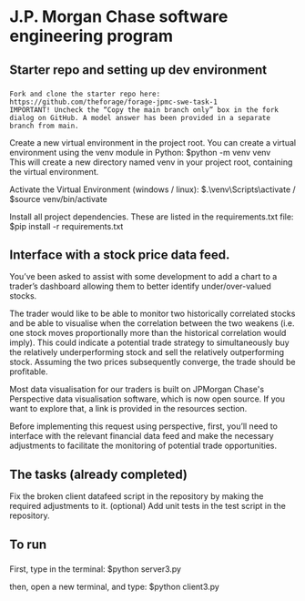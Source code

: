 # J.P. Morgan Chase software engineering program 

## Starter repo and setting up dev environment
###
    Fork and clone the starter repo here: https://github.com/theforage/forage-jpmc-swe-task-1
    IMPORTANT! Uncheck the “Copy the main branch only” box in the fork dialog on GitHub. A model answer has been provided in a separate branch from main.

Create a new virtual environment in the project root. You can create a virtual environment using the venv module in Python:
    $python -m venv venv  
This will create a new directory named venv in your project root, containing the virtual environment.

Activate the Virtual Environment (windows  /  linux):
    $.\venv\Scripts\activate     /     $source venv/bin/activate

Install all project dependencies. These are listed in the requirements.txt file:
    $pip install -r requirements.txt



## Interface with a stock price data feed.
You’ve been asked to assist with some development to add a chart to a trader’s dashboard allowing them to better identify under/over-valued stocks.

The trader would like to be able to monitor two historically correlated stocks and be able to visualise when the correlation between the two weakens (i.e. one stock moves proportionally more than the historical correlation would imply). This could indicate a potential trade strategy to simultaneously buy the relatively underperforming stock and sell the relatively outperforming stock. Assuming the two prices subsequently converge, the trade should be profitable.

Most data visualisation for our traders is built on JPMorgan Chase's Perspective data visualisation software, which is now open source. If you want to explore that, a link is provided in the resources section.

Before implementing this request using perspective, first, you’ll need to interface with the relevant financial data feed and make the necessary adjustments to facilitate the monitoring of potential trade opportunities.



## The tasks (already completed)
Fix the broken client datafeed script in the repository by making the required adjustments to it.
(optional) Add unit tests in the test script in the repository.



## To run 
###
First, type in the terminal:
$python server3.py

then, open a new terminal, and type:
$python client3.py